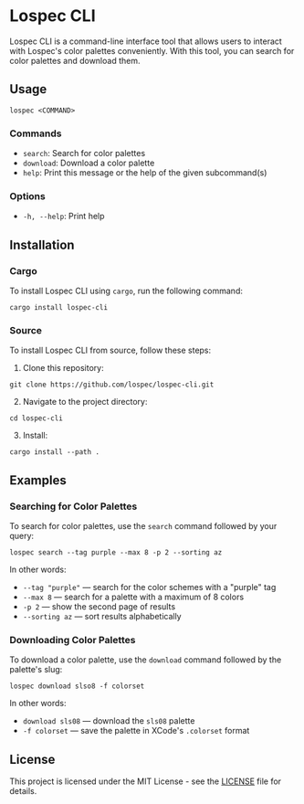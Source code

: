 # Lospec CLI

Lospec CLI is a command-line interface tool that allows users to interact with Lospec's color palettes conveniently. With this tool, you can search for color palettes and download them.


## Usage

```
lospec <COMMAND>
```

### Commands

- `search`: Search for color palettes
- `download`: Download a color palette
- `help`: Print this message or the help of the given subcommand(s)

### Options


- `-h, --help`: Print help

## Installation

### Cargo

To install Lospec CLI using `cargo`, run the following command:

```
cargo install lospec-cli
```

### Source

To install Lospec CLI from source, follow these steps:

1. Clone this repository:

```
git clone https://github.com/lospec/lospec-cli.git
```

2. Navigate to the project directory:

```
cd lospec-cli
```

3. Install:

```
cargo install --path .
```


## Examples

### Searching for Color Palettes

To search for color palettes, use the `search` command followed by your query:

```
lospec search --tag purple --max 8 -p 2 --sorting az
```

In other words:
* `--tag "purple"` — search for the color schemes with a "purple" tag
* `--max 8` — search for a palette with a maximum of 8 colors
* `-p 2` — show the second page of results
* `--sorting az` — sort results alphabetically


### Downloading Color Palettes

To download a color palette, use the `download` command followed by the palette's slug:

```
lospec download slso8 -f colorset
```

In other words:
* `download sls08` — download the `sls08` palette
* `-f colorset` — save the palette in XCode's `.colorset` format


## License

This project is licensed under the MIT License - see the [LICENSE](LICENSE) file for details.

